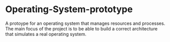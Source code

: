 # Operating-System-prototype

A protoype for an operating system that manages resources and processes. The main focus of the project is to be able to build a correct architecture that simulates a real operating system.
